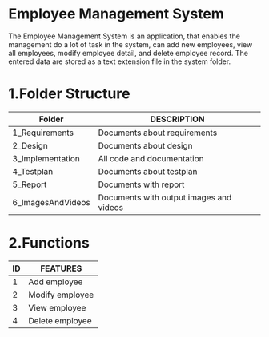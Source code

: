 
# Employee Management System
The Employee Management System is an application, that enables the management do a lot of task in the system,  can add new employees, view all employees, modify employee detail, and delete employee record. The entered data are stored as a text extension file in the system folder.

# 1.Folder Structure
| Folder | DESCRIPTION | 
| ------ | ------ | 
| 1_Requirements |Documents about requirements| 
| 2_Design | Documents about design | 
| 3_Implementation | All code and documentation  | 
| 4_Testplan  | Documents about testplan |
| 5_Report | Documents with report |
| 6_ImagesAndVideos | Documents with output images and videos |

# 2.Functions
| ID | FEATURES | 
| ------ | ------ | 
| 1 | Add employee | 
| 2 | Modify employee | 
| 3 | View employee | 
| 4 | Delete employee |


